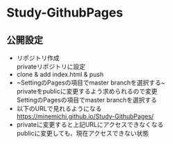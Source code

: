 # Study-GithubPages

## 公開設定
- リポジトリ作成<br>privateリポジトリに設定
- clone & add index.html & push
- ~SettingのPagesの項目でmaster branchを選択する~<br>privateをpublicに変更するよう求められるので変更<br>SettingのPagesの項目でmaster branchを選択する
- 以下のURLで見れるようになる<br>https://minemichi.github.io/Study-GithubPages/
- privateに変更すると上記URLにアクセスできなくなる<br>publicに変更しても、現在アクセスできない状態
